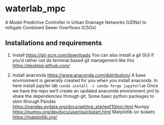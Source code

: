 # waterlab_mpc
A Model Predictive Controller in Urban Drainage Networks (UDNs) to mitigate  Combined Sewer Overflows (CSOs)

## Installations and requirements
1) Install https://git-scm.com/downloads
	You can also install a git GUI if you’d rather not do terminal based git management like this https://desktop.github.com/

2) Install anaconda https://www.anaconda.com/distribution/
	A base environment is generally created for you when you install anaconda.
	In here install jupyter lab 
	`conda install -c conda-forge jupyterlab`
	Once we have the repo we’ll create an updated anaconda environment.yml to share the dependencies through git.
	Some basic python packages to skim through
	Pandas https://pandas.pydata.org/docs/getting_started/10min.html
	Numpy https://numpy.org/devdocs/user/quickstart.html
	Matplotlib (or bokeh) https://matplotlib.org/
